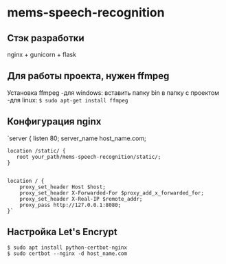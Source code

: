 # mems-speech-recognition

## Стэк разработки
nginx + gunicorn + flask

## Для работы проекта, нужен ffmpeg
Установка ffmpeg
    -для windows: вставить папку bin в папку с проектом
    -для linux: `$ sudo apt-get install ffmpeg`
## Конфигурация nginx

`server {
    listen 80;
    server_name host_name.com;

    location /static/ {
       root your_path/mems-speech-recognition/static/;
    }


    location / {
        proxy_set_header Host $host;
        proxy_set_header X-Forwarded-For $proxy_add_x_forwarded_for;
        proxy_set_header X-Real-IP $remote_addr;
        proxy_pass http://127.0.0.1:8080;
    }`



## Настройка Let's Encrypt
    $ sudo apt install python-certbot-nginx
    $ sudo certbot --nginx -d host_name.com
